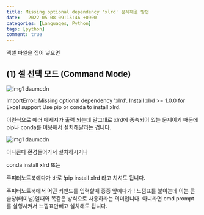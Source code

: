 ```yaml
---
title: Missing optional dependency 'xlrd' 문제해결 방법
date:   2022-05-08 09:15:46 +0900
categories: [Languages, Python]
tags: [python]
comment: true
---
```

엑셀 파일을 집어 넣으면

## (1) 셀 선택 모드 (Command Mode)

![img1 daumcdn](https://user-images.githubusercontent.com/85277660/210078491-937b9af9-a367-4777-aa95-457d6bedb5cb.png)

ImportError: Missing optional dependency 'xlrd'. Install xlrd >= 1.0.0 for Excel support Use pip or conda to install xlrd.

이런식으로 에러 메세지가 출력 되는데 말그대로 xlrd에 종속되어 있는 문제이기 때문에 pip나 conda를 이용해서 설치해달라는 겁니다.

 
 ![img1 daumcdn](https://user-images.githubusercontent.com/85277660/210078709-340453ce-e8cf-4a28-b5a0-3f839cd13aac.png)

아나콘다 환경들어가서 설치하시거나

 
conda install xlrd 또는

주피터노트북에다가 바로 !pip install xlrd 라고 치셔도 됩니다.

주피터노트북에서 어떤 커맨드를 입력할때 종종 앞에다가 ! 느낌표를 붙이는데 이는 콘솔창(터미널)일때와 똑같은 방식으로 사용하라는 의미입니다. 아니라면 cmd prompt를 실행시켜서 느낌표만빼고 설치해도 됩니다.